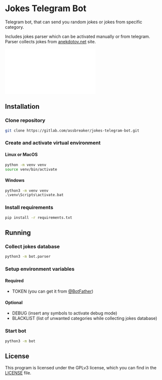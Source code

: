 # Jokes Telegram Bot

Telegram bot, that can send you random jokes or jokes from specific category.

Includes jokes parser which can be activated manually or from telegram.
Parser collects jokes from [anekdotov.net](https://anekdotov.net) site.

![Explanatory note (RU)](NOTE.md)

## Installation

### Clone repository

```sh
git clone https://gitlab.com/assbreaker/jokes-telegram-bot.git
```

### Create and activate virtual environment

#### Linux or MacOS

```sh
python -m venv venv
source venv/bin/activate
```

#### Windows

```bat
python3 -m venv venv
.\venv\Scripts\activate.bat
```

### Install requirements

```sh
pip install -r requirements.txt
```

## Running

### Collect jokes database

```sh
python3 -m bot.parser
```

### Setup environment variables

#### Required

* TOKEN (you can get it from [@BotFather](https://t.me/BotFather))

#### Optional

* DEBUG (insert any symbols to activate debug mode)
* BLACKLIST (list of unwanted categories while collecting jokes database)

### Start bot

```sh
python3 -m bot
```

## License

This program is licensed under the GPLv3 license, which you can find in the [LICENSE](LICENSE) file.
